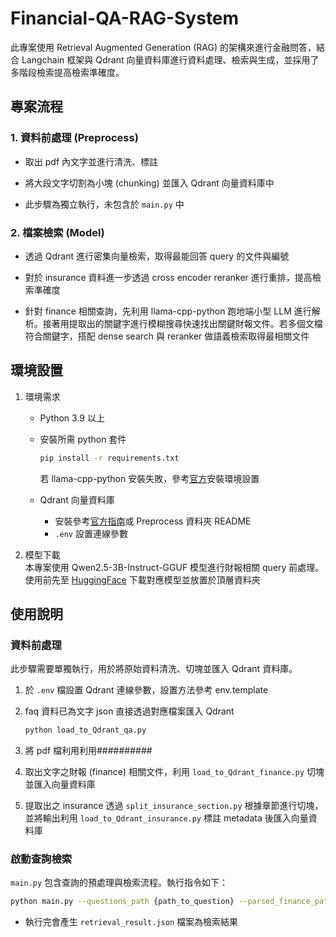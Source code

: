 # Financial-QA-RAG-System

此專案使用 Retrieval Augmented Generation (RAG) 的架構來進行金融問答，結合 Langchain 框架與 Qdrant 向量資料庫進行資料處理、檢索與生成，並採用了多階段檢索提高檢索準確度。

## 專案流程
### 1. 資料前處理 (Preprocess)
- 取出 pdf 內文字並進行清洗、標註

- 將大段文字切割為小塊 (chunking) 並匯入 Qdrant 向量資料庫中

- 此步驟為獨立執行，未包含於 `main.py` 中

### 2. 檔案檢索 (Model)
- 透過 Qdrant 進行密集向量檢索，取得最能回答 query 的文件與編號

- 對於 insurance 資料進一步透過 cross encoder reranker 進行重排，提高檢索準確度

- 針對 finance 相關查詢，先利用 llama-cpp-python 跑地端小型 LLM 進行解析。接著用提取出的關鍵字進行模糊搜尋快速找出關鍵財報文件。若多個文檔符合關鍵字，搭配 dense search 與 reranker 做語義檢索取得最相關文件

## 環境設置
1. 環境需求
    - Python 3.9 以上
    - 安裝所需 python 套件  
        ```bash
        pip install -r requirements.txt
        ```
        若 llama-cpp-python 安裝失敗，參考[官方](https://github.com/abetlen/llama-cpp-python?tab=readme-ov-file)安裝環境設置

    - Qdrant 向量資料庫
        - 安裝參考[官方指南](https://qdrant.tech/documentation/guides/installation/)或 Preprocess 資料夾 README
        - `.env` 設置連線參數

2. 模型下載  
本專案使用 Qwen2.5-3B-Instruct-GGUF 模型進行財報相關 query 前處理。使用前先至 [HuggingFace](https://huggingface.co/Qwen/Qwen2.5-3B-Instruct-GGUF) 下載對應模型並放置於頂層資料夾

## 使用說明
### 資料前處理
此步驟需要單獨執行，用於將原始資料清洗、切塊並匯入 Qdrant 資料庫。

1. 於 `.env` 檔設置 Qdrant 連線參數，設置方法參考 env.template

2. faq 資料已為文字 json 直接透過對應檔案匯入 Qdrant
    ```bash
    python load_to_Qdrant_qa.py
    ```

3. 將 pdf 檔利用利用##########

4. 取出文字之財報 (finance) 相關文件，利用 `load_to_Qdrant_finance.py` 切塊並匯入向量資料庫

5. 提取出之 insurance 透過 `split_insurance_section.py` 根據章節進行切塊，並將輸出利用 `load_to_Qdrant_insurance.py` 標註 metadata 後匯入向量資料庫

### 啟動查詢檢索
`main.py` 包含查詢的預處理與檢索流程。執行指令如下：
```bash
python main.py --questions_path {path_to_question} --parsed_finance_path {path_to_finance_json}
```
- 執行完會產生 `retrieval_result.json` 檔案為檢索結果